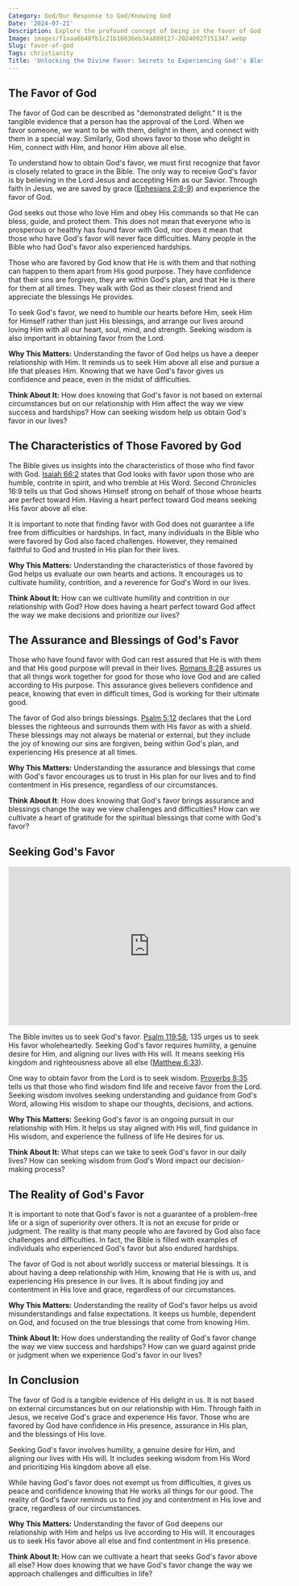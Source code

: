 ```yaml
---
Category: God/Our Response to God/Knowing God
Date: '2024-07-21'
Description: Explore the profound concept of being in the favor of God and how it impacts our lives in this enlightening article. Discover the blessings, guidance, and love that come with experiencing God's favor.
Image: images/f1aaa6b48fb1c21b16036eb34a880127-20240927151347.webp
Slug: favor-of-god
Tags: christianity
Title: 'Unlocking the Divine Favor: Secrets to Experiencing God''s Blessings'
---
```


## The Favor of God

The favor of God can be described as "demonstrated delight." It is the tangible evidence that a person has the approval of the Lord. When we favor someone, we want to be with them, delight in them, and connect with them in a special way. Similarly, God shows favor to those who delight in Him, connect with Him, and honor Him above all else.

To understand how to obtain God's favor, we must first recognize that favor is closely related to grace in the Bible. The only way to receive God's favor is by believing in the Lord Jesus and accepting Him as our Savior. Through faith in Jesus, we are saved by grace ([Ephesians 2:8-9](https://www.bibleref.com/Ephesians/2/Ephesians-2-8.html)) and experience the favor of God.

God seeks out those who love Him and obey His commands so that He can bless, guide, and protect them. This does not mean that everyone who is prosperous or healthy has found favor with God, nor does it mean that those who have God's favor will never face difficulties. Many people in the Bible who had God's favor also experienced hardships.

Those who are favored by God know that He is with them and that nothing can happen to them apart from His good purpose. They have confidence that their sins are forgiven, they are within God's plan, and that He is there for them at all times. They walk with God as their closest friend and appreciate the blessings He provides.

To seek God's favor, we need to humble our hearts before Him, seek Him for Himself rather than just His blessings, and arrange our lives around loving Him with all our heart, soul, mind, and strength. Seeking wisdom is also important in obtaining favor from the Lord.

**Why This Matters:** Understanding the favor of God helps us have a deeper relationship with Him. It reminds us to seek Him above all else and pursue a life that pleases Him. Knowing that we have God's favor gives us confidence and peace, even in the midst of difficulties.

**Think About It:** How does knowing that God's favor is not based on external circumstances but on our relationship with Him affect the way we view success and hardships? How can seeking wisdom help us obtain God's favor in our lives?

## The Characteristics of Those Favored by God

The Bible gives us insights into the characteristics of those who find favor with God. [Isaiah 66:2](https://www.bibleref.com/Isaiah/66/Isaiah-66-2.html) states that God looks with favor upon those who are humble, contrite in spirit, and who tremble at His Word. Second Chronicles 16:9 tells us that God shows Himself strong on behalf of those whose hearts are perfect toward Him. Having a heart perfect toward God means seeking His favor above all else.

It is important to note that finding favor with God does not guarantee a life free from difficulties or hardships. In fact, many individuals in the Bible who were favored by God also faced challenges. However, they remained faithful to God and trusted in His plan for their lives.

**Why This Matters:** Understanding the characteristics of those favored by God helps us evaluate our own hearts and actions. It encourages us to cultivate humility, contrition, and a reverence for God's Word in our lives.

**Think About It:** How can we cultivate humility and contrition in our relationship with God? How does having a heart perfect toward God affect the way we make decisions and prioritize our lives?

## The Assurance and Blessings of God's Favor

Those who have found favor with God can rest assured that He is with them and that His good purpose will prevail in their lives. [Romans 8:28](https://www.bibleref.com/Romans/8/Romans-8-28.html) assures us that all things work together for good for those who love God and are called according to His purpose. This assurance gives believers confidence and peace, knowing that even in difficult times, God is working for their ultimate good.

The favor of God also brings blessings. [Psalm 5:12](https://www.bibleref.com/Psalm/5/Psalm-5-12.html) declares that the Lord blesses the righteous and surrounds them with His favor as with a shield. These blessings may not always be material or external, but they include the joy of knowing our sins are forgiven, being within God's plan, and experiencing His presence at all times. 

**Why This Matters:** Understanding the assurance and blessings that come with God's favor encourages us to trust in His plan for our lives and to find contentment in His presence, regardless of our circumstances.

**Think About It**: How does knowing that God's favor brings assurance and blessings change the way we view challenges and difficulties? How can we cultivate a heart of gratitude for the spiritual blessings that come with God's favor?

## Seeking God's Favor


<iframe width="560" height="315" src="https://www.youtube.com/embed/GCxx3bAtJ_w" frameborder="0" allow="autoplay; encrypted-media" allowfullscreen></iframe>


The Bible invites us to seek God's favor. [Psalm 119:58](https://www.bibleref.com/Psalm/119/Psalm-119-58.html), 135 urges us to seek His favor wholeheartedly. Seeking God's favor requires humility, a genuine desire for Him, and aligning our lives with His will. It means seeking His kingdom and righteousness above all else ([Matthew 6:33](https://www.bibleref.com/Matthew/6/Matthew-6-33.html)).

One way to obtain favor from the Lord is to seek wisdom. [Proverbs 8:35](https://www.bibleref.com/Proverbs/8/Proverbs-8-35.html) tells us that those who find wisdom find life and receive favor from the Lord. Seeking wisdom involves seeking understanding and guidance from God's Word, allowing His wisdom to shape our thoughts, decisions, and actions.

**Why This Matters:** Seeking God's favor is an ongoing pursuit in our relationship with Him. It helps us stay aligned with His will, find guidance in His wisdom, and experience the fullness of life He desires for us.

**Think About It:** What steps can we take to seek God's favor in our daily lives? How can seeking wisdom from God's Word impact our decision-making process?

## The Reality of God's Favor

It is important to note that God's favor is not a guarantee of a problem-free life or a sign of superiority over others. It is not an excuse for pride or judgment. The reality is that many people who are favored by God also face challenges and difficulties. In fact, the Bible is filled with examples of individuals who experienced God's favor but also endured hardships.

The favor of God is not about worldly success or material blessings. It is about having a deep relationship with Him, knowing that He is with us, and experiencing His presence in our lives. It is about finding joy and contentment in His love and grace, regardless of our circumstances.

**Why This Matters:** Understanding the reality of God's favor helps us avoid misunderstandings and false expectations. It keeps us humble, dependent on God, and focused on the true blessings that come from knowing Him.

**Think About It:** How does understanding the reality of God's favor change the way we view success and hardships? How can we guard against pride or judgment when we experience God's favor in our lives?

## In Conclusion

The favor of God is a tangible evidence of His delight in us. It is not based on external circumstances but on our relationship with Him. Through faith in Jesus, we receive God's grace and experience His favor. Those who are favored by God have confidence in His presence, assurance in His plan, and the blessings of His love.

Seeking God's favor involves humility, a genuine desire for Him, and aligning our lives with His will. It includes seeking wisdom from His Word and prioritizing His kingdom above all else.

While having God's favor does not exempt us from difficulties, it gives us peace and confidence knowing that He works all things for our good. The reality of God's favor reminds us to find joy and contentment in His love and grace, regardless of our circumstances.

**Why This Matters:** Understanding the favor of God deepens our relationship with Him and helps us live according to His will. It encourages us to seek His favor above all else and find contentment in His presence.

**Think About It:** How can we cultivate a heart that seeks God's favor above all else? How does knowing that we have God's favor change the way we approach challenges and difficulties in life?